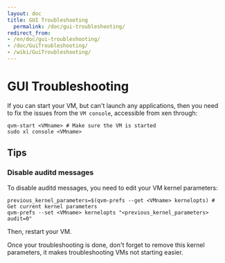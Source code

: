```yaml
---
layout: doc
title: GUI Troubleshooting
  permalink: /doc/gui-troubleshooting/
redirect_from:
- /en/doc/gui-troubleshooting/
- /doc/GuiTroubleshooting/
- /wiki/GuiTroubleshooting/
---
```


# GUI Troubleshooting

If you can start your VM, but can't launch any applications, then you need to fix the issues from the `VM console`, accessible from xen through:

~~~
qvm-start <VMname> # Make sure the VM is started
sudo xl console <VMname>
~~~

## Tips

### Disable auditd messages

To disable auditd messages, you need to edit your VM kernel parameters:

~~~
previous_kernel_parameters=$(qvm-prefs --get <VMname> kernelopts) # Get current kernel parameters
qvm-prefs --set <VMname> kernelopts "<previous_kernel_parameters> audit=0"
~~~

Then, restart your VM.

Once your troubleshooting is done, don't forget to remove this kernel parameters, it makes troubleshooting VMs not starting easier.
